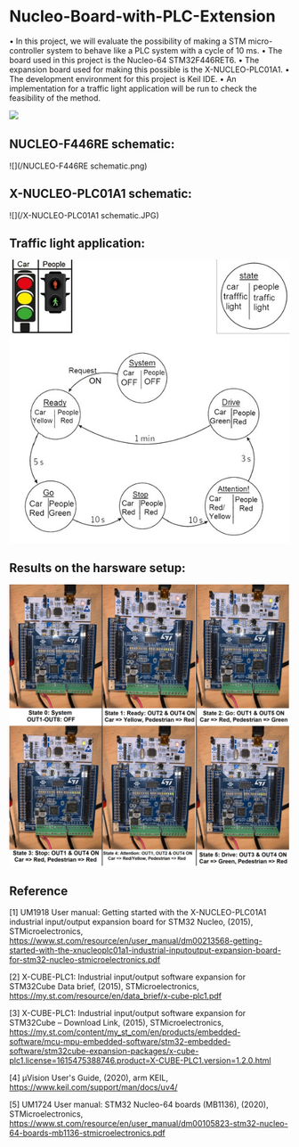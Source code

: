 # Nucleo-Board-with-PLC-Extension

•	In this project, we will evaluate the possibility of making a STM micro-controller system to behave like a PLC system with a cycle of 10 ms. 
•	The board used in this project is the Nucleo-64 STM32F446RET6. 
•	The expansion board used for making this possible is the X-NUCLEO-PLC01A1. 
•	The development environment for this project is Keil IDE. 
•	 An implementation for a traffic light application will be run to check the feasibility of the method.

![](/result.png)

## NUCLEO-F446RE schematic:
![](/NUCLEO-F446RE schematic.png)

## X-NUCLEO-PLC01A1 schematic:
![](/X-NUCLEO-PLC01A1 schematic.JPG)

## Traffic light application:
![](/trafficLight.jpg)

## Results on the harsware setup:
![](/Results.jpeg)

## Reference
[1] UM1918 User manual: Getting started with the X-NUCLEO-PLC01A1 industrial input/output expansion board for STM32 Nucleo, (2015), STMicroelectronics, https://www.st.com/resource/en/user_manual/dm00213568-getting-started-with-the-xnucleoplc01a1-industrial-inputoutput-expansion-board-for-stm32-nucleo-stmicroelectronics.pdf

[2] X-CUBE-PLC1: Industrial input/output software expansion for STM32Cube Data brief, (2015), STMicroelectronics,  https://my.st.com/resource/en/data_brief/x-cube-plc1.pdf

[3] X-CUBE-PLC1: Industrial input/output software expansion for STM32Cube – Download Link, (2015), STMicroelectronics, https://my.st.com/content/my_st_com/en/products/embedded-software/mcu-mpu-embedded-software/stm32-embedded-software/stm32cube-expansion-packages/x-cube-plc1.license=1615475388746.product=X-CUBE-PLC1.version=1.2.0.html

[4] µVision User's Guide, (2020), arm KEIL, https://www.keil.com/support/man/docs/uv4/

[5] UM1724 User manual: STM32 Nucleo-64 boards (MB1136), (2020), STMicroelectronics, https://www.st.com/resource/en/user_manual/dm00105823-stm32-nucleo-64-boards-mb1136-stmicroelectronics.pdf

